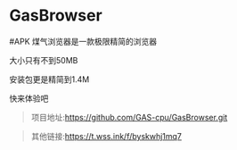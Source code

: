 # GasBrowser
#APK
煤气浏览器是一款极限精简的浏览器

大小只有不到50MB

安装包更是精简到1.4M

快来体验吧

>项目地址:https://github.com/GAS-cpu/GasBrowser.git

>其他链接:https://t.wss.ink/f/byskwhj1mq7